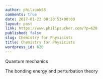 ```yaml
---
author: philzook58
comments: true
date: 2017-01-22 00:20:53+00:00
layout: post
link: https://www.philipzucker.com/?p=620
published: false
slug: Chemistry for Physicists
title: Chemistry for Physicists
wordpress_id: 620
---
```


Quantum mechanics

The bonding energy and perturbation theory
